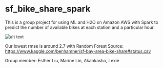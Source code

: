 # sf_bike_share_spark
This is a group project for using ML and H2O on Amazon AWS with Spark to predict the number of available bikes at each station 
and a particular hour.

![alt text](https://drive.google.com/file/d/1GTMcIQ61eymg-5zCgDyNL477mLoeB8lD/view?usp=sharing)

Our lowest rmse is around 2.7 with Random Forest
Source: https://www.kaggle.com/benhamner/sf-bay-area-bike-share#status.csv

Group member: Esther Liu, Marine Lin, Akankasha, Lexie

